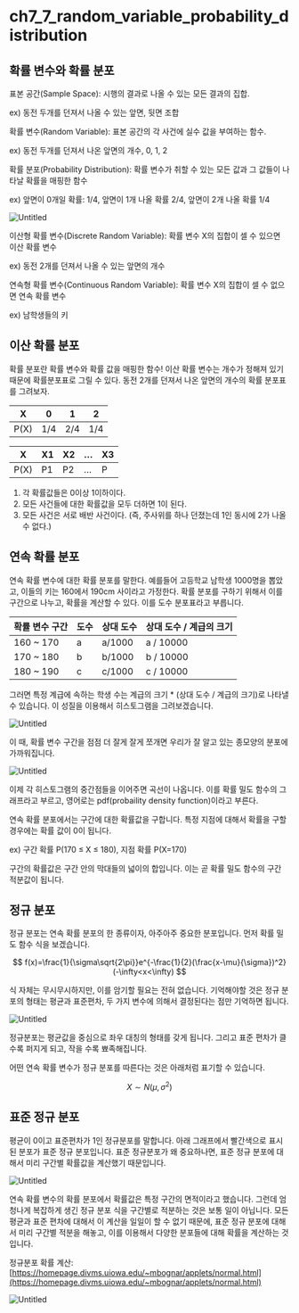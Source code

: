 # ch7_7_random_variable_probability_distribution

## 확률 변수와 확률 분포

표본 공간(Sample Space): 시행의 결과로 나올 수 있는 모든 결과의 집합. 

ex) 동전 두개를 던져서 나올 수 있는 앞면, 뒷면 조합

확률 변수(Random Variable): 표본 공간의 각 사건에 실수 값을 부여하는 함수. 

ex) 동전 두개를 던져서 나온 앞면의 개수, 0, 1, 2

확률 분포(Probability Distribution): 확률 변수가 취할 수 있는 모든 값과 그 값들이 나타날 확률을 매핑한 함수

ex) 앞면이 0개일 확률: 1/4, 앞면이 1개 나올 확률 2/4, 앞면이 2개 나올 확률 1/4

![Untitled](ch7_7_random_variable_probability_distribution%20222a22f53eaf4c1ab5cff51e571daf98/Untitled.png)

이산형 확률 변수(Discrete Random Variable): 확률 변수 X의 집합이 셀 수 있으면 이산 확률 변수

ex) 동전 2개를 던져서 나올 수 있는 앞면의 개수

연속형 확률 변수(Continuous Random Variable): 확률 변수 X의 집합이 셀 수 없으면 연속 확률 변수

ex) 남학생들의 키

## 이산 확률 분포

확률 분포란 확률 변수와 확률 값을 매핑한 함수! 이산 확률 변수는 개수가 정해져 있기 때문에 확률분포표로 그릴 수 있다. 동전 2개를 던져서 나온 앞면의 개수의 확률 분포표를 그려보자.

| X | 0 | 1 | 2 |
| --- | --- | --- | --- |
| P(X) | 1/4 | 2/4 | 1/4 |

| X | X1 | X2 | … | X3 |
| --- | --- | --- | --- | --- |
| P(X) | P1 | P2 | … | P |
1. 각 확률값들은 0이상 1이하이다.
2. 모든 사건들에 대한 확률값을 모두 더하면 1이 된다.
3. 모든 사건은 서로 배반 사건이다. (즉, 주사위를 하나 던졌는데 1인 동시에 2가 나올 수 없다.)

## 연속 확률 분포

연속 확률 변수에 대한 확률 분포를 말한다. 예를들어 고등학교 남학생 1000명을 뽑았고, 이들의 키는 160에서 190cm 사이라고 가정한다. 확률 분포를 구하기 위해서 이를 구간으로 나누고, 확률을 계산할 수 있다. 이를 도수 분포표라고 부릅니다.

| 확률 변수 구간 | 도수 | 상대 도수 | 상대 도수 / 계급의 크기 |
| --- | --- | --- | --- |
| 160 ~ 170 | a | a/1000 | a / 10000 |
| 170 ~ 180 | b | b/1000 | b / 10000 |
| 180 ~ 190 | c | c/1000 | c / 10000 |

그러면 특정 계급에 속하는 학생 수는 계급의 크기 * (상대 도수 / 계급의 크기)로 나타낼 수 있습니다. 이 성질을 이용해서 히스토그램을 그려보겠습니다.

![Untitled](ch7_7_random_variable_probability_distribution%20222a22f53eaf4c1ab5cff51e571daf98/Untitled%201.png)

이 때, 확률 변수 구간을 점점 더 잘게 잘게 쪼개면 우리가 잘 알고 있는 종모양의 분포에 가까워집니다.

![Untitled](ch7_7_random_variable_probability_distribution%20222a22f53eaf4c1ab5cff51e571daf98/Untitled%202.png)

이제 각 히스토그램의 중간점들을 이어주면 곡선이 나옵니다. 이를 확률 밀도 함수의 그래프라고 부르고, 영어로는 pdf(probaility density function)이라고 부른다. 

연속 확률 분포에서는 구간에 대한 확률값을 구합니다. 특정 지점에 대해서 확률을 구할 경우에는 확률 값이 0이 됩니다.

ex) 구간 확률 P(170 ≤ X ≤ 180), 지점 확률 P(X=170)

구간의 확률값은 구간 안의 막대들의 넓이의 합입니다. 이는 곧 확률 밀도 함수의 구간 적분값이 됩니다.

## 정규 분포

정규 분포는 연속 확률 분포의 한 종류이자, 아주아주 중요한 분포입니다. 먼저 확률 밀도 함수 식을 보겠습니다. 

$$
f(x)=\frac{1}{\sigma\sqrt{2\pi}}e^{-\frac{1}{2}(\frac{x-\mu}{\sigma})^2} (-\infty<x<\infty)
$$

식 자체는 무시무시하지만, 이를 암기할 필요는 전혀 없습니다. 기억해야할 것은 정규 분포의 형태는 평균과 표준편차, 두 가지 변수에 의해서 결정된다는 점만 기억하면 됩니다.

![Untitled](ch7_7_random_variable_probability_distribution%20222a22f53eaf4c1ab5cff51e571daf98/Untitled%203.png)

정규분포는 평균값을 중심으로 좌우 대칭의 형태를 갖게 됩니다. 그리고 표준 편차가 클 수록 퍼지게 되고, 작을 수록 뾰족해집니다.

어떤 연속 확률 변수가 정규 분포를 따른다는 것은 아래처럼 표기할 수 있습니다.

$$
X\sim N(\mu, \sigma^2)
$$

## 표준 정규 분포

평균이 0이고 표준편차가 1인 정규분포를 말합니다. 아래 그래프에서 빨간색으로 표시된 분포가 표준 정규 분포입니다. 표준 정규분포가 왜 중요하나면, 표준 정규 분포에 대해서 미리 구간별 확률값을 계산했기 때문입니다.

![Untitled](ch7_7_random_variable_probability_distribution%20222a22f53eaf4c1ab5cff51e571daf98/Untitled%203.png)

연속 확률 변수의 확률 분포에서 확률값은 특정 구간의 면적이라고 했습니다. 그런데 엄청나게 복잡하게 생긴 정규 분포 식을 구간별로 적분하는 것은 보통 일이 아닙니다. 모든 평균과 표준 편차에 대해서 이 계산을 일일이 할 수 없기 때문에, 표준 정규 분포에 대해서 미리 구간별 적분을 해놓고, 이를 이용해서 다양한 분포들에 대해 확률을 계산하는 것입니다.

정규분포 확률 계산: [https://homepage.divms.uiowa.edu/~mbognar/applets/normal.html](https://homepage.divms.uiowa.edu/~mbognar/applets/normal.html)

![Untitled](ch7_7_random_variable_probability_distribution%20222a22f53eaf4c1ab5cff51e571daf98/Untitled%204.png)